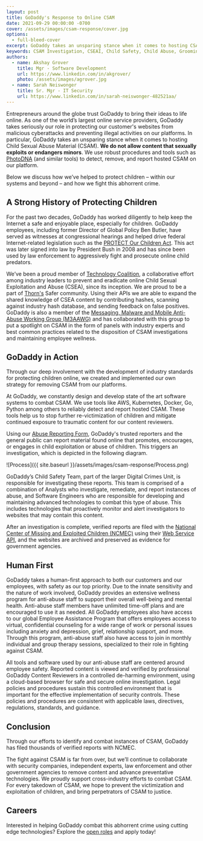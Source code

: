 ```yaml
---
layout: post
title: GoDaddy's Response to Online CSAM
date: 2021-09-29 00:00:00 -0700
cover: /assets/images/csam-response/cover.jpg
options:
  - full-bleed-cover
excerpt: GoDaddy takes an unsparing stance when it comes to hosting CSAM (Child Sexual Abuse Material). We use many resources available to detect, remove, and report hosted CSAM on our platform(s). We do not allow content that sexually exploits or endangers minors. In this blog post we discuss how we’ve helped to protect children – within our systems and beyond – and how we watch for and fight this abhorrent crime.
keywords: CSAM Investigation, CSEAI, Child Safety, Child Abuse, Grooming
authors:
  - name: Akshay Grover
    title: Mgr - Software Development
    url: https://www.linkedin.com/in/akgrover/
    photo: /assets/images/agrover.jpg
  - name: Sarah Neiswonger
    title: Sr. Mgr - IT Security
    url: https://www.linkedin.com/in/sarah-neiswonger-482521aa/
---
```


Entrepreneurs around the globe trust GoDaddy to bring their ideas to life
online. As one of the world’s largest online service providers, GoDaddy takes
seriously our role in protecting our customer's websites from malicious
cyberattacks and preventing illegal activities on our platforms. In particular,
GoDaddy takes an unsparing stance when it comes to hosting Child Sexual Abuse
Material (CSAM). **We do not allow content that sexually exploits or endangers
minors**. We use robust procedures and tools such as
[PhotoDNA](https://www.microsoft.com/en-us/photodna) (and similar tools) to
detect, remove, and report hosted CSAM on our platform.

Below we discuss how we’ve helped to protect children – within our systems and
beyond – and how we fight this abhorrent crime.

## A Strong History of Protecting Children

For the past two decades, GoDaddy has worked diligently to help keep the
Internet a safe and enjoyable place, especially for children. GoDaddy employees,
including former Director of Global Policy Ben Butler, have served as witnesses
at congressional hearings and helped drive federal Internet-related legislation
such as the [PROTECT Our Children Act](https://www.congress.gov/bill/110th-congress/senate-bill/1738).
This act was later signed into law by President Bush in 2008 and has since been
used by law enforcement to aggressively fight and prosecute online child
predators.

We’ve been a proud member of [Technology Coalition](https://technologycoalition.org/),
a collaborative effort among industry leaders to prevent and eradicate online
Child Sexual Exploitation and Abuse (CSEA), since its inception. We are proud to
be a part of [Thorn's](https://www.thorn.org/) Safer community. Using their APIs
we are able to expand the shared knowledge of CSEA content by contributing
hashes, scanning against industry hash database, and sending feedback on false
positives. GoDaddy is also a member of the
[Messaging, Malware and Mobile Anti-Abuse Working Group (M3AAWG)](https://www.m3aawg.org/)
and has collaborated with this group to put a spotlight on CSAM in the form of
panels with industry experts and best common practices related to the
disposition of CSAM investigations and maintaining employee wellness.

## GoDaddy in Action

Through our deep involvement with the development of industry standards for
protecting children online, we created and implemented our own strategy for
removing CSAM from our platforms.

At GoDaddy, we constantly design and develop state of the art software systems
to combat CSAM. We use tools like AWS, Kubernetes, Docker, Go, Python among
others to reliably detect and report hosted CSAM. These tools help us to stop
further re-victimization of children and mitigate continued exposure to
traumatic content for our content reviewers.

Using our [Abuse Reporting Form](https://abuseform.com),
GoDaddy's trusted reporters and the general public can report material found
online that promotes, encourages, or engages in child exploitation or abuse of
children. This triggers an investigation, which is depicted in the following
diagram.

![Process]({{ site.baseurl }}/assets/images/csam-response/Process.png)

GoDaddy’s Child Safety Team, part of the larger Digital Crimes Unit, is
responsible for investigating these reports. This team is comprised of a
combination of Analysts who investigate, remediate, and report instances of
abuse, and Software Engineers who are responsible for developing and maintaining
advanced technologies to combat this type of abuse. This includes technologies
that proactively monitor and alert investigators to websites that may contain
this content.

After an investigation is complete, verified reports are filed with the
[National Center of Missing and Exploited Children (NCMEC)](https://www.missingkids.org/)
using their [Web Service API](https://report.cybertip.org/ispws/documentation/),
and the websites are archived and preserved as evidence for government agencies.

## Human First

GoDaddy takes a human-first approach to both our customers and our employees,
with safety as our top priority. Due to the innate sensitivity and the nature of
work involved, GoDaddy provides an extensive wellness program for anti-abuse
staff to support their overall well-being and mental health. Anti-abuse staff
members have unlimited time-off plans and are encouraged to use it as needed.
All GoDaddy employees also have access to our global Employee Assistance Program
that offers employees access to virtual, confidential counseling for a wide
range of work or personal issues including anxiety and depression, grief,
relationship support, and more. Through this program, anti-abuse staff also have
access to join in monthly individual and group therapy sessions, specialized to
their role in fighting against CSAM.

All tools and software used by our anti-abuse staff are centered around employee
safety. Reported content is viewed and verified by professional GoDaddy Content
Reviewers in a controlled de-harming environment, using a cloud-based browser
for safe and secure online investigation. Legal policies and procedures sustain
this controlled environment that is important for the effective implementation
of security controls. These policies and procedures are consistent with
applicable laws, directives, regulations, standards, and guidance.

## Conclusion

Through our efforts to identify and combat instances of CSAM, GoDaddy has filed
thousands of verified reports with NCMEC.

The fight against CSAM is far from over, but we’ll continue to collaborate with
security companies, independent experts, law enforcement and other government
agencies to remove content and advance preventative technologies. We proudly
support cross-industry efforts to combat CSAM. For every takedown of CSAM, we
hope to prevent the victimization and exploitation of children, and bring
perpetrators of CSAM to justice.

## Careers

Interested in helping GoDaddy combat this abhorrent crime using cutting edge
technologies? Explore the [open roles](https://careers.godaddy.com/) and apply
today!
